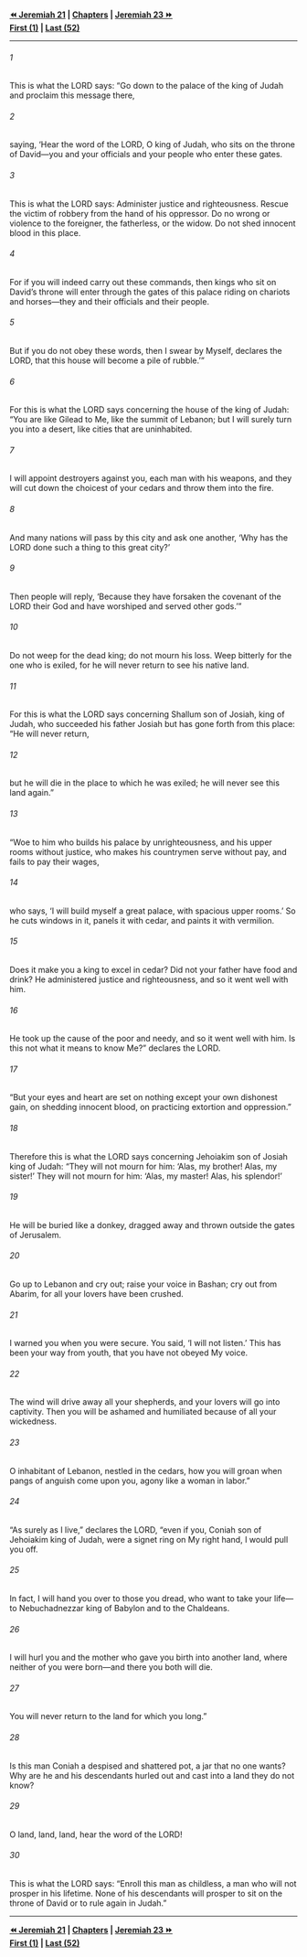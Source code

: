   
**[⏪ Jeremiah 21](./Jeremiah%2021.md) | [Chapters](./_index.md) | [Jeremiah 23 ⏩](./Jeremiah%2023.md)**  
**[First (1)](./Jeremiah%201.md) | [Last (52)](./Jeremiah%2052.md)**  
  
---  
  
###### 1  
This is what the LORD says: “Go down to the palace of the king of Judah and proclaim this message there,  
  
###### 2  
saying, ‘Hear the word of the LORD, O king of Judah, who sits on the throne of David—you and your officials and your people who enter these gates.  
  
###### 3  
This is what the LORD says: Administer justice and righteousness. Rescue the victim of robbery from the hand of his oppressor. Do no wrong or violence to the foreigner, the fatherless, or the widow. Do not shed innocent blood in this place.  
  
###### 4  
For if you will indeed carry out these commands, then kings who sit on David’s throne will enter through the gates of this palace riding on chariots and horses—they and their officials and their people.  
  
###### 5  
But if you do not obey these words, then I swear by Myself, declares the LORD, that this house will become a pile of rubble.’”  
  
###### 6  
For this is what the LORD says concerning the house of the king of Judah: “You are like Gilead to Me, like the summit of Lebanon; but I will surely turn you into a desert, like cities that are uninhabited.  
  
###### 7  
I will appoint destroyers against you, each man with his weapons, and they will cut down the choicest of your cedars and throw them into the fire.  
  
###### 8  
And many nations will pass by this city and ask one another, ‘Why has the LORD done such a thing to this great city?’  
  
###### 9  
Then people will reply, ‘Because they have forsaken the covenant of the LORD their God and have worshiped and served other gods.’”  
  
###### 10  
Do not weep for the dead king; do not mourn his loss. Weep bitterly for the one who is exiled, for he will never return to see his native land.  
  
###### 11  
For this is what the LORD says concerning Shallum son of Josiah, king of Judah, who succeeded his father Josiah but has gone forth from this place: “He will never return,  
  
###### 12  
but he will die in the place to which he was exiled; he will never see this land again.”  
  
###### 13  
“Woe to him who builds his palace by unrighteousness, and his upper rooms without justice, who makes his countrymen serve without pay, and fails to pay their wages,  
  
###### 14  
who says, ‘I will build myself a great palace, with spacious upper rooms.’ So he cuts windows in it, panels it with cedar, and paints it with vermilion.  
  
###### 15  
Does it make you a king to excel in cedar? Did not your father have food and drink? He administered justice and righteousness, and so it went well with him.  
  
###### 16  
He took up the cause of the poor and needy, and so it went well with him. Is this not what it means to know Me?” declares the LORD.  
  
###### 17  
“But your eyes and heart are set on nothing except your own dishonest gain, on shedding innocent blood, on practicing extortion and oppression.”  
  
###### 18  
Therefore this is what the LORD says concerning Jehoiakim son of Josiah king of Judah: “They will not mourn for him: ‘Alas, my brother! Alas, my sister!’ They will not mourn for him: ‘Alas, my master! Alas, his splendor!’  
  
###### 19  
He will be buried like a donkey, dragged away and thrown outside the gates of Jerusalem.  
  
###### 20  
Go up to Lebanon and cry out; raise your voice in Bashan; cry out from Abarim, for all your lovers have been crushed.  
  
###### 21  
I warned you when you were secure. You said, ‘I will not listen.’ This has been your way from youth, that you have not obeyed My voice.  
  
###### 22  
The wind will drive away all your shepherds, and your lovers will go into captivity. Then you will be ashamed and humiliated because of all your wickedness.  
  
###### 23  
O inhabitant of Lebanon, nestled in the cedars, how you will groan when pangs of anguish come upon you, agony like a woman in labor.”  
  
###### 24  
“As surely as I live,” declares the LORD, “even if you, Coniah son of Jehoiakim king of Judah, were a signet ring on My right hand, I would pull you off.  
  
###### 25  
In fact, I will hand you over to those you dread, who want to take your life—to Nebuchadnezzar king of Babylon and to the Chaldeans.  
  
###### 26  
I will hurl you and the mother who gave you birth into another land, where neither of you were born—and there you both will die.  
  
###### 27  
You will never return to the land for which you long.”  
  
###### 28  
Is this man Coniah a despised and shattered pot, a jar that no one wants? Why are he and his descendants hurled out and cast into a land they do not know?  
  
###### 29  
O land, land, land, hear the word of the LORD!  
  
###### 30  
This is what the LORD says: “Enroll this man as childless, a man who will not prosper in his lifetime. None of his descendants will prosper to sit on the throne of David or to rule again in Judah.”  
  
  
---  
  
**[⏪ Jeremiah 21](./Jeremiah%2021.md) | [Chapters](./_index.md) | [Jeremiah 23 ⏩](./Jeremiah%2023.md)**  
**[First (1)](./Jeremiah%201.md) | [Last (52)](./Jeremiah%2052.md)**  
  
